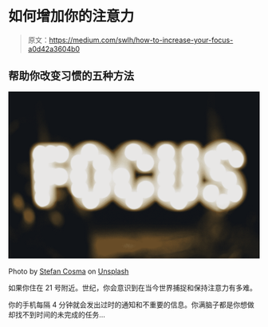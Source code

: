 # 如何增加你的注意力

> 原文：<https://medium.com/swlh/how-to-increase-your-focus-a0d42a3604b0>

## 帮助你改变习惯的五种方法

![](img/d1668f83ac199f81e0393f4b6c9c7af2.png)

Photo by [Stefan Cosma](https://unsplash.com/@stefanbc?utm_source=medium&utm_medium=referral) on [Unsplash](https://unsplash.com?utm_source=medium&utm_medium=referral)

如果你住在 21 号附近。世纪，你会意识到在当今世界捕捉和保持注意力有多难。

你的手机每隔 4 分钟就会发出过时的通知和不重要的信息。你满脑子都是你想做却找不到时间的未完成的任务…